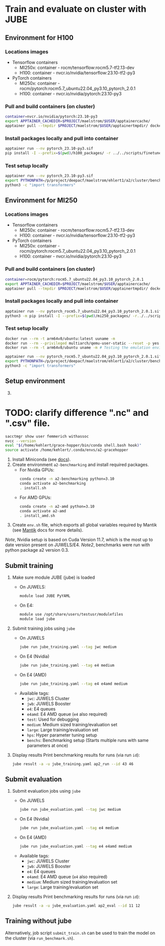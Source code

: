# Train and evaluate on cluster with JUBE


## Environment for H100
### Locations images
- Tensorflow containers
    - MI250x: container - rocm/tensorflow:rocm5.7-tf2.13-dev
    - H100: container - nvcr.io/nvidia/tensorflow:23.10-tf2-py3
- PyTorch containers
    - MI250x: container - rocm/pytorch:rocm5.7_ubuntu22.04_py3.10_pytorch_2.0.1
    - H100: container - nvcr.io/nvidia/pytorch:23.10-py3
### Pull and build containers (on cluster)
```bash
container=nvcr.io/nvidia/pytorch:23.10-py3
export APPTAINER_CACHEDIR=$PROJECT/maelstrom/$USER/apptainercache/
apptainer pull --tmpdir $PROJECT/maelstrom/$USER/apptainertmpdir/ docker://${container}
```
### Install packages locally and pull into container
```bash
apptainer run --nv pytorch_23.10-py3.sif
pip install -I --prefix=$(pwd)/h100_packages/ -r ../../scripts/finetune_deberta/mlflow_projects/deberta_rain_classifier/requirements.txt
```
### Test setup locally 
```bash
apptainer run --nv pytorch_23.10-py3.sif
export PYTHONPATH=/p/project/deepacf/maelstrom/ehlert1/a2/cluster/benchmarks3.7/h100_packages/local/lib/python3.10/dist-packages:$PYTHONPATH
python3 -c "import transformers"
```

## Environment for MI250
### Locations images
- Tensorflow containers
    - MI250x: container - rocm/tensorflow:rocm5.7-tf2.13-dev
    - H100: container - nvcr.io/nvidia/tensorflow:23.10-tf2-py3
- PyTorch containers
    - MI250x: container - rocm/pytorch:rocm5.7_ubuntu22.04_py3.10_pytorch_2.0.1
    - H100: container - nvcr.io/nvidia/pytorch:23.10-py3
### Pull and build containers (on cluster)
```bash
container=rocm/pytorch:rocm5.7_ubuntu22.04_py3.10_pytorch_2.0.1
export APPTAINER_CACHEDIR=$PROJECT/maelstrom/$USER/apptainercache/
apptainer pull --tmpdir $PROJECT/maelstrom/$USER/apptainertmpdir/ docker://${container}
```
### Install packages locally and pull into container
```bash
apptainer run --nv pytorch_rocm5.7_ubuntu22.04_py3.10_pytorch_2.0.1.sif
python3 -m pip install -I --prefix=$(pwd)/mi250_packages/ -r../../scripts/finetune_deberta/mlflow_projects/deberta_rain_classifier/requirements_rocm.txt
```
### Test setup locally 
```bash
docker run --rm -t arm64v8/ubuntu:latest uuname -m
docker run --rm --privileged multiarch/qemu-user-static --reset -p yes # This step will execute the registering scripts
docker run --rm -t arm64v8/ubuntu uname -m # Testing the emulation environment

apptainer run --nv pytorch_rocm5.7_ubuntu22.04_py3.10_pytorch_2.0.1.sif
export PYTHONPATH=/p/project/deepacf/maelstrom/ehlert1/a2/cluster/benchmarks3.7/mi250_packages/local/lib/python3.10/dist-packages:$PYTHONPATH
python3 -c "import transformers"
```


## Setup environment
3. 
# TODO: clarify difference ".nc" and ".csv" file.
```bash
sacctmgr show user femmerich withassoc
nvcc --version
eval "$(/home/kehlert/grace-hopper/bin/conda shell.bash hook)"
source activate /home/kehlert/.conda/envs/a2-gracehopper
```

1. Install Miniconda (see [docs](https://docs.conda.io/projects/conda/en/latest/user-guide/install/linux.html)).
2. Create environment `a2-benchmarking` and install required packages.
    * For Nvidia GPUs:
        ```bash
        conda create -n a2-benchmarking python=3.10
        conda activate a2-benchmarking
        . install.sh
        ```
    * For AMD GPUs:
        ```bash
        conda create -n a2-amd python=3.10
        conda activate a2-amd
        . install_amd.sh
        ```
3. Create `env.sh` file, which exports all global variables required by Mantik (see [Mantik](https://cloud.mantik.ai/) docs for more details).

*Note*, Nvidia setup is based on Cuda Version 11.7, which is the most up to date version present on JUWELS/E4.
*Note2*, benchmarks were run with python package a2 version 0.3.

## Submit training
1. Make sure module JUBE (jube) is loaded

    * On JUWELS:
        ```bash
        module load JUBE PyYAML
        ```
    * On E4:
        ```bash
        module use /opt/share/users/testusr/modulefiles
        module load jube
        ```
2. Submit training jobs using `jube`
    * On JUWELS
        ```bash
        jube run jube_training.yaml --tag jwc medium
        ```
    * On E4 (Nvidia)
        ```bash
        jube run jube_training.yaml --tag e4 medium
        ```
    * On E4 (AMD)
        ```bash
        jube run jube_training.yaml --tag e4 e4amd medium
        ```
    * Available tags:
        * `jwc`: JUWELS Cluster
        * `jwb`: JUWELS Booster
        * `e4`: E4 queues
        * `e4amd`: E4 AMD queue (`e4` also required)
        * `test`: Used for debugging
        * `medium`: Medium sized training/evaluation set
        * `large`: Large training/evaluation set
        * `hps`: Hyper parameter tuning setup
        * `benchs`: Benchmarking setup (Starts multiple runs with same parameters at once)

3. Display results
    Print benchmarking results for runs (via run `id`):
    ```bash
    jube result -a -u jube_training.yaml ap2_run --id 43 46
    ```
## Submit evaluation
1. Submit evaluation jobs using `jube`
    * On JUWELS
        ```bash
        jube run jube_evaluation.yaml --tag jwc medium
        ```
    * On E4 (Nvidia)
        ```bash
        jube run jube_evaluation.yaml --tag e4 medium
        ```
    * On E4 (AMD)
        ```bash
        jube run jube_evaluation.yaml --tag e4 e4amd medium
        ```
    * Available tags:
        * `jwc`: JUWELS Cluster
        * `jwb`: JUWELS Booster
        * `e4`: E4 queues
        * `e4amd`: E4 AMD queue (`e4` also required)
        * `medium`: Medium sized training/evaluation set
        * `large`: Large training/evaluation set

2. Display results
    Print benchmarking results for runs (via run `id`):
    ```bash
    jube result -a -u jube_evaluation.yaml ap2_eval --id 11 12
    ```

## Training without jube
Alternatively, job script `submit_train.sh` can be used to train the model on the cluster (via `run_benchmark.sh`).